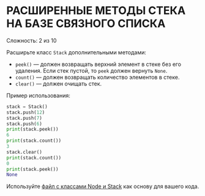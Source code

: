 # РАСШИРЕННЫЕ МЕТОДЫ СТЕКА НА БАЗЕ СВЯЗНОГО СПИСКА

Сложность: 2 из 10

Расширьте класс `Stack` дополнительными методами:

- `peek()` — должен возвращать верхний элемент в стеке без его удаления.
Если стек пустой, то `peek` должен вернуть `None`.
- `count()` — должен возвращать количество элементов в стеке.
- `clear()` — должен очищать стек.

Пример использования:

```python
stack = Stack()
stack.push(12)
stack.push(7)
stack.push(6)
print(stack.peek())
6
print(stack.count())
3
stack.clear()
print(stack.count())
0
print(stack.peek())
None
```

Используйте [файл с классами Node и Stack](initial.py) как основу для вашего кода.